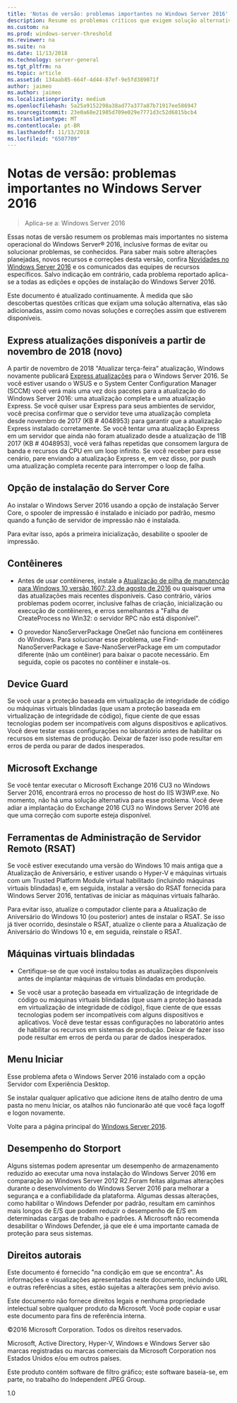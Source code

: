 ```yaml
---
title: 'Notas de versão: problemas importantes no Windows Server 2016'
description: Resume os problemas críticos que exigem solução alternativa para evitar falhas, congelamento, falha de instalação e perda de dados.
ms.custom: na
ms.prod: windows-server-threshold
ms.reviewer: na
ms.suite: na
ms.date: 11/13/2018
ms.technology: server-general
ms.tgt_pltfrm: na
ms.topic: article
ms.assetid: 134aab85-664f-4d44-87ef-9e5fd389071f
author: jaimeo
ms.author: jaimeo
ms.localizationpriority: medium
ms.openlocfilehash: 5a25a9152298a38ad77a377a87b71917ee586947
ms.sourcegitcommit: 23e0a68e21985d709e029e7771d3c52d6815bcb4
ms.translationtype: MT
ms.contentlocale: pt-BR
ms.lasthandoff: 11/13/2018
ms.locfileid: "6507709"
---
```

# Notas de versão: problemas importantes no Windows Server 2016

>Aplica-se a: Windows Server 2016

Essas notas de versão resumem os problemas mais importantes no sistema operacional do Windows Server&reg; 2016, inclusive formas de evitar ou solucionar problemas, se conhecidos. Para saber mais sobre alterações planejadas, novos recursos e correções desta versão, confira [Novidades no Windows Server 2016](what-s-new-in-windows-server-2016.md) e os comunicados das equipes de recursos específicos. Salvo indicação em contrário, cada problema reportado aplica-se a todas as edições e opções de instalação do Windows Server 2016.  

Este documento é atualizado continuamente. À medida que são descobertas questões críticas que exijam uma solução alternativa, elas são adicionadas, assim como novas soluções e correções assim que estiverem disponíveis.  

## Express atualizações disponíveis a partir de novembro de 2018 (novo)

A partir de novembro de 2018 "Atualizar terça-feira" atualização, Windows novamente publicará [Express atualizações](express-updates.md) para o Windows Server 2016. Se você estiver usando o WSUS e o System Center Configuration Manager (SCCM) você verá mais uma vez dois pacotes para a atualização do Windows Server 2016: uma atualização completa e uma atualização Express. Se você quiser usar Express para seus ambientes de servidor, você precisa confirmar que o servidor teve uma atualização completa desde novembro de 2017 (KB # 4048953) para garantir que a atualização Express instalado corretamente. Se você tentar uma atualização Express em um servidor que ainda não foram atualizado desde a atualização de 11B 2017 (KB # 4048953), você verá falhas repetidas que consomem largura de banda e recursos da CPU em um loop infinito. Se você receber para esse cenário, pare enviando a atualização Express e, em vez disso, por push uma atualização completa recente para interromper o loop de falha.  

## Opção de instalação do Server Core
[comment]: # (ID: 370; Remetente: amason; estado: aprovado)  
Ao instalar o Windows Server 2016 usando a opção de instalação Server Core, o spooler de impressão é instalado e iniciado por padrão, mesmo quando a função de servidor de impressão não é instalada.

Para evitar isso, após a primeira inicialização, desabilite o spooler de impressão.


## Contêineres  

[comment]: # (ID: 371; Remetente: taylorb; estado: aprovado)  
- Antes de usar contêineres, instale a [Atualização de pilha de manutenção para Windows 10 versão 1607: 23 de agosto de 2016](https://support.microsoft.com/en-us/kb/3176936) ou quaisquer uma das atualizações mais recentes disponíveis. Caso contrário, vários problemas podem ocorrer, inclusive falhas de criação, inicialização ou execução de contêineres, e erros semelhantes a "Falha de CreateProcess no Win32: o servidor RPC não está disponível".

[comment]: # (ID: 373; Remetente: plang; estado: aprovado)  
- O provedor NanoServerPackage OneGet não funciona em contêineres do Windows. Para solucionar esse problema, use Find-NanoServerPackage e Save-NanoServerPackage em um computador diferente (não um contêiner) para baixar o pacote necessário. Em seguida, copie os pacotes no contêiner e instale-os.

## Device Guard
[comment]: # (ID: 369; Remetente: nirb; estado: aprovado)
Se você usar a proteção baseada em virtualização de integridade de código ou máquinas virtuais blindadas (que usam a proteção baseada em virtualização de integridade de código), fique ciente de que essas tecnologias podem ser incompatíveis com alguns dispositivos e aplicativos. Você deve testar essas configurações no laboratório antes de habilitar os recursos em sistemas de produção. Deixar de fazer isso pode resultar em erros de perda ou parar de dados inesperados.

## Microsoft Exchange
[comment]: # (ID: 375; Remetente: wgries; estado: aprovado)
Se você tentar executar o Microsoft Exchange 2016 CU3 no Windows Server 2016, encontrará erros no processo de host do IIS W3WP.exe. No momento, não há uma solução alternativa para esse problema. Você deve adiar a implantação do Exchange 2016 CU3 no Windows Server 2016 até que uma correção com suporte esteja disponível.

## Ferramentas de Administração de Servidor Remoto (RSAT)
[comment]: # (ID: 374; Remetente: ryanpu; estado: aprovado)
Se você estiver executando uma versão do Windows 10 mais antiga que a Atualização de Aniversário, e estiver usando o Hyper-V e máquinas virtuais com um Trusted Platform Module virtual habilitado (incluindo máquinas virtuais blindadas) e, em seguida, instalar a versão do RSAT fornecida para Windows Server 2016, tentativas de iniciar as máquinas virtuais falharão.

Para evitar isso, atualize o computador cliente para a Atualização de Aniversário do Windows 10 (ou posterior) antes de instalar o RSAT. Se isso já tiver ocorrido, desinstale o RSAT, atualize o cliente para a Atualização de Aniversário do Windows 10 e, em seguida, reinstale o RSAT.


## Máquinas virtuais blindadas
[comment]: # (ID: 369; Remetente: nirb; estado: aprovado)  
- Certifique-se de que você instalou todas as atualizações disponíveis antes de implantar máquinas de virtuais blindadas em produção.

- Se você usar a proteção baseada em virtualização de integridade de código ou máquinas virtuais blindadas (que usam a proteção baseada em virtualização de integridade de código), fique ciente de que essas tecnologias podem ser incompatíveis com alguns dispositivos e aplicativos. Você deve testar essas configurações no laboratório antes de habilitar os recursos em sistemas de produção. Deixar de fazer isso pode resultar em erros de perda ou parar de dados inesperados.


## Menu Iniciar
[comment]: # (ID: 372; Remetente: samli; estado: aprovado)
Esse problema afeta o Windows Server 2016 instalado com a opção Servidor com Experiência Desktop.

Se instalar qualquer aplicativo que adicione itens de atalho dentro de uma pasta no menu Iniciar, os atalhos não funcionarão até que você faça logoff e logon novamente.



Volte para a página principal do [Windows Server 2016](Windows-Server-2016.md).

## Desempenho do Storport
Alguns sistemas podem apresentar um desempenho de armazenamento reduzido ao executar uma nova instalação do Windows Server 2016 em comparação ao Windows Server 2012 R2.Foram feitas algumas alterações durante o desenvolvimento do Windows Server 2016 para melhorar a segurança e a confiabilidade da plataforma. Algumas dessas alterações, como habilitar o Windows Defender por padrão, resultam em caminhos mais longos de E/S que podem reduzir o desempenho de E/S em determinadas cargas de trabalho e padrões. A Microsoft não recomenda desabilitar o Windows Defender, já que ele é uma importante camada de proteção para seus sistemas.  

## Direitos autorais  
Este documento é fornecido "na condição em que se encontra". As informações e visualizações apresentadas neste documento, incluindo URL e outras referências a sites, estão sujeitas a alterações sem prévio aviso.  

Este documento não fornece direitos legais e nenhuma propriedade intelectual sobre qualquer produto da Microsoft. Você pode copiar e usar este documento para fins de referência interna.  

&copy;2016 Microsoft Corporation. Todos os direitos reservados.  

Microsoft, Active Directory, Hyper-V, Windows e Windows Server são marcas registradas ou marcas comerciais da Microsoft Corporation nos Estados Unidos e/ou em outros países.  

Este produto contém software de filtro gráfico; este software baseia-se, em parte, no trabalho do Independent JPEG Group.  


1.0  
